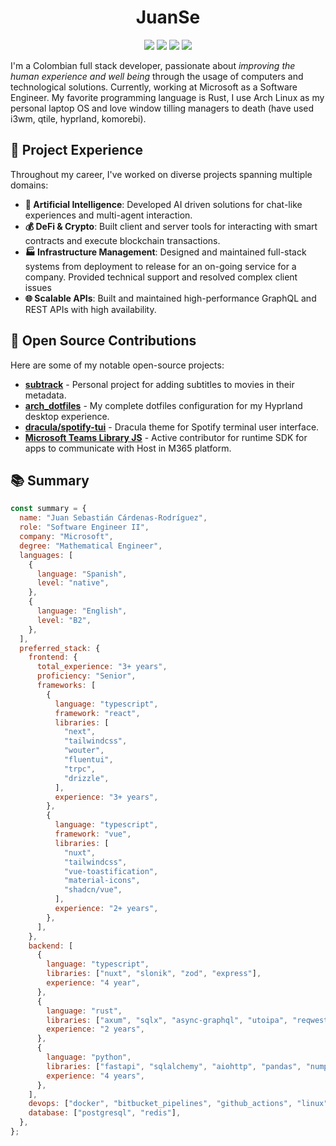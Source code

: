 <div align="center">

# JuanSe

[![](https://img.shields.io/badge/OS-Arch%20Linux-informational?style=for-the-badge&logo=linux&logoColor=F8F8F2&color=8BE9FD)](https://www.archlinux.org/)
![](https://img.shields.io/badge/Work-Software%20Engineer-informational?style=for-the-badge&logoColor=F8F8F2&color=F1FA8C&logo=gnometerminal)
[![](https://img.shields.io/badge/Work-Microsoft-informational?style=for-the-badge&logo=sonarcloud&logoColor=F8F8F2&color=CF3C19)](https://www.microsoft.com/)
[![](https://img.shields.io/badge/Desktop-Hyprland-informational?style=for-the-badge&logo=hyprland&logoColor=F8F8F2&color=50FA7B)](https://github.com/hyprwm/Hyprland)

</div>

I'm a Colombian full stack developer, passionate about _improving the human experience
and well being_ through the usage of computers and technological solutions. Currently,
working at Microsoft as a Software Engineer. My favorite programming language is Rust, I
use Arch Linux as my personal laptop OS and love window tilling managers to death (have
used i3wm, qtile, hyprland, komorebi).

## 🚀 Project Experience

Throughout my career, I've worked on diverse projects spanning multiple domains:

- **🤖 Artificial Intelligence**: Developed AI driven solutions for chat-like experiences and multi-agent interaction.
- **💰 DeFi & Crypto**: Built client and server tools for interacting with smart contracts and execute blockchain transactions.
- **🏭 Infrastructure Management**: Designed and maintained full-stack systems from deployment to release for an on-going service for a company. Provided technical support and resolved complex client issues
- **🌐 Scalable APIs**: Built and maintained high-performance GraphQL and REST APIs with high availability.

## 🌟 Open Source Contributions

Here are some of my notable open-source projects:

- **[subtrack](https://github.com/juanscr/subtrack)** - Personal project for adding subtitles to movies in their metadata.
- **[arch_dotfiles](https://github.com/juanscr/arch_dotfiles)** - My complete dotfiles configuration for my Hyprland desktop experience.
- **[dracula/spotify-tui](https://github.com/dracula/spotify-tui)** - Dracula theme for Spotify terminal user interface.
- **[Microsoft Teams Library JS](https://github.com/OfficeDev/microsoft-teams-library-js)** - Active contributor for runtime SDK for apps to communicate with Host in M365 platform.

## 📚 Summary
```javascript
const summary = {
  name: "Juan Sebastián Cárdenas-Rodríguez",
  role: "Software Engineer II",
  company: "Microsoft",
  degree: "Mathematical Engineer",
  languages: [
    {
      language: "Spanish",
      level: "native",
    },
    {
      language: "English",
      level: "B2",
    },
  ],
  preferred_stack: {
    frontend: {
      total_experience: "3+ years",
      proficiency: "Senior",
      frameworks: [
        {
          language: "typescript",
          framework: "react",
          libraries: [
            "next",
            "tailwindcss",
            "wouter",
            "fluentui",
            "trpc",
            "drizzle",
          ],
          experience: "3+ years",
        },
        {
          language: "typescript",
          framework: "vue",
          libraries: [
            "nuxt",
            "tailwindcss",
            "vue-toastification",
            "material-icons",
            "shadcn/vue",
          ],
          experience: "2+ years",
        },
      ],
    },
    backend: [
      {
        language: "typescript",
        libraries: ["nuxt", "slonik", "zod", "express"],
        experience: "4 year",
      },
      {
        language: "rust",
        libraries: ["axum", "sqlx", "async-graphql", "utoipa", "reqwest"],
        experience: "2 years",
      },
      {
        language: "python",
        libraries: ["fastapi", "sqlalchemy", "aiohttp", "pandas", "numpy"],
        experience: "4 years",
      },
    ],
    devops: ["docker", "bitbucket_pipelines", "github_actions", "linux"],
    database: ["postgresql", "redis"],
  },
};
```
